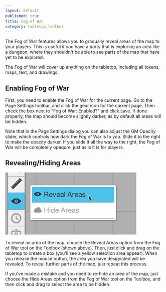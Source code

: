 ```yaml
---
layout: default
published: true
title: Fog of War
category: tabletop_toolbox
---
```


The Fog of War features allows you to gradually reveal areas of the map to your players. This is useful if you have a party that is exploring an area like a dungeon, where they shouldn't be able to see parts of the map that have yet to be explored.

The Fog of War will cover up anything on the tabletop, including all tokens, maps, text, and drawings.

## Enabling Fog of War

First, you need to enable the Fog of War for the current page. Go to the Page Settings toolbar, and click the gear icon for the current page. Then check the box next to "Fog of War: Enabled?" and click save. If done properly, the map should become slightly darker, as by default all areas will be hidden.

Note that in the Page Settings dialog you can also adjust the GM Opacity slider, which controls how dark the Fog of War is to you. Slide it to the right to make the opacity darker. If you slide it all the way to the right, the Fog of War will be completely opaqure, just as is it is for players.

## Revealing/Hiding Areas

<img src="/images/fowtool.jpg" />

To reveal an area of the map, choose the Reveal Areas option from the Fog of War tool on the Toolbox (shown above). Then, just click and drag on the tabletop to create a box (you'll see a yellow selection area appear). When you release the mouse button, the area you have designated will be revealed. To reveal further parts of the map, just repeat this process.

If you've made a mistake and you need to re-hide an area of the map, just choose the Hide Areas option from the Fog of War tool on the Toolbox, and then click and drag to select the area to be hidden.